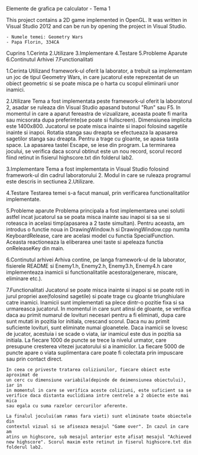 Elemente de grafica pe calculator - Tema 1

This project contains a 2D game implemented in OpenGL. It was written in Visual
Studio 2012 and can be run by opening the project in Visual Studio. 


	- Numele temei: Geometry Wars
	- Papa Florin, 334CA
	
Cuprins
	1.Cerinta
	2.Utilizare
	3.Implementare
	4.Testare
	5.Probleme Aparute
	6.Continutul Arhivei
	7.Functionalitati	
	
1.Cerinta
	Utilizand framework-ul oferit la laborator, a trebuit sa implementam un 
	joc de tipul Geometry Wars, in care jucatorul este reprezentat de un 
	obiect geometric si se poate misca pe o harta cu scopul eliminarii unor 
	inamici.
	
2.Utilizare
	Tema a fost implementata peste framework-ul oferit la laboratorul 2, asadar
	se ruleaza din Visual Studio apasand butonul "Run" sau F5. In momentul in 
	care a aparut fereastra de vizualizare, aceasta poate fi marita sau
	micsorata dupa preferinte(se poate si fullscreen). Dimensiunea implicita 
	este 1400x800. Jucatorul se poate misca inainte si inapoi folosind sagetile
	inainte si inapoi. Rotatia stanga sau dreapta se efectueaza la apasarea 
	sagetilor stanga sau dreapta. Pentru a trage cu gloante, se apasa tasta
	space. La apasarea tastei Escape, se iese din program.
	La terminarea jocului, se verifica daca scorul obtinut este un nou record,
	scorul record fiind retinut in fisierul highscore.txt din folderul lab2.
	
3.Implementare
	Tema a fost implementata in Visual Studio folosind framework-ul din cadrul
	laboratorului 2. Modul in care se ruleaza programul este descris in 
	sectiunea 2.Utilizare.
	
4.Testare
	Testarea temei s-a facut manual, prin verificarea functionalitatilor 
	implementate.
	
5.Probleme aparute
	Problema principala a fost implementarea unei solutii astfel incat
	jucatorul sa se poata misca inainte sau inapoi si sa se si roteasca in 
	acelasi timp(apasarea a 2 taste simultan). Pentru aceasta, am introdus 
	o functie noua in DrawingWindow.h si DrawingWindow.cpp numita 
	KeyboardRelease, care are acelasi model cu functia SpecialFunction. Aceasta
	reactioneaza la eliberarea unei taste si apeleaza functia onReleaseKey din
	main.
	
6.Continutul arhivei
	Arhiva contine, pe langa framework-ul de la laborator, fisierele README
	si Enemy1.h, Enemy2.h, Enemy3.h, Enemy4.h care implementeaza inamicii si 
	functionalitatile acestora(generare, miscare, eliminare etc.).
	
7.Functionalitati
	Jucatorul se poate misca inainte si inapoi si se poate roti in jurul 
	propriei axe(folosind sagetile) si poate trage cu gloante triunghiulare 
	catre inamici. Inamicii sunt implementati sa plece dintr-o pozitie fixa si
	sa urmareasca jucatorul. In momentul in care sunt atinsi de gloante, se 
	verifica daca au primit numarul de lovituri necesari pentru a fi eliminati,
	dupa care sunt mutati in pozitia lor initiala, crescand scorul. Daca nu 
	au primit suficiente lovituri, sunt eliminate numai gloanetele. Daca
	inamicii se lovesc de jucator, acestuia i se scade o viata, iar inamicul 
	este dus in pozitia sa initiala. La fiecare 1000 de puncte se trece la 
	nivelul urmator, care presupune cresterea vitezei jucatorului si a 
	inamicilor. La fiecare 5000 de puncte apare o viata suplimentara 
	care poate fi colectata prin impuscare sau prin contact direct.
	
	In ceea ce priveste tratarea coliziunilor, fiecare obiect este aproximat de
	un cerc cu dimensiune variabila(depinde de deimensiunea obiectului), iar in
	in momentul in care se verifica aceste coliziuni, este suficient sa se 
	verifice daca distanta euclidiana intre centrele a 2 obiecte este mai mica 
	sau egala cu suma razelor cercurilor aferente.
	
	La finalul jocului(am ramas fara vieti) sunt eliminate toate obiectele din 
	contextul vizual si se afiseaza mesajul "Game over". In cazul in care am
	atins un highscore, sub mesajul anterior este afisat mesajul "Achieved
	new highscore". Scorul maxim este retinut in fiserul highscore.txt din
	folderul lab2.